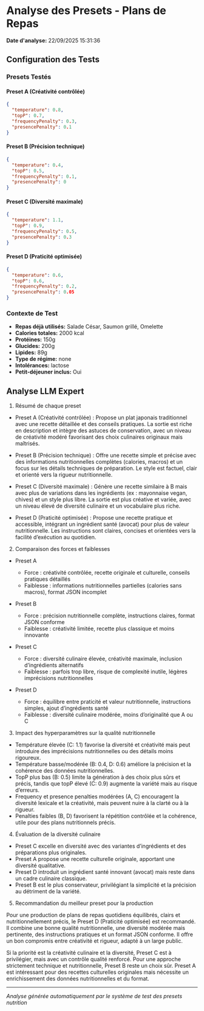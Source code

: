 # Analyse des Presets - Plans de Repas

**Date d'analyse:** 22/09/2025 15:31:36

## Configuration des Tests

### Presets Testés

#### Preset A (Créativité contrôlée)
```json
{
  "temperature": 0.8,
  "topP": 0.7,
  "frequencyPenalty": 0.3,
  "presencePenalty": 0.1
}
```

#### Preset B (Précision technique)
```json
{
  "temperature": 0.4,
  "topP": 0.5,
  "frequencyPenalty": 0.1,
  "presencePenalty": 0
}
```

#### Preset C (Diversité maximale)
```json
{
  "temperature": 1.1,
  "topP": 0.9,
  "frequencyPenalty": 0.5,
  "presencePenalty": 0.3
}
```

#### Preset D (Praticité optimisée)
```json
{
  "temperature": 0.6,
  "topP": 0.6,
  "frequencyPenalty": 0.2,
  "presencePenalty": 0.05
}
```


### Contexte de Test

- **Repas déjà utilisés:** Salade César, Saumon grillé, Omelette
- **Calories totales:** 2000 kcal
- **Protéines:** 150g
- **Glucides:** 200g
- **Lipides:** 89g
- **Type de régime:** none
- **Intolérances:** lactose
- **Petit-déjeuner inclus:** Oui


## Analyse LLM Expert

1) Résumé de chaque preset

- Preset A (Créativité contrôlée) : Propose un plat japonais traditionnel avec une recette détaillée et des conseils pratiques. La sortie est riche en description et intègre des astuces de conservation, avec un niveau de créativité modéré favorisant des choix culinaires originaux mais maîtrisés.

- Preset B (Précision technique) : Offre une recette simple et précise avec des informations nutritionnelles complètes (calories, macros) et un focus sur les détails techniques de préparation. Le style est factuel, clair et orienté vers la rigueur nutritionnelle.

- Preset C (Diversité maximale) : Génère une recette similaire à B mais avec plus de variations dans les ingrédients (ex : mayonnaise vegan, chives) et un style plus libre. La sortie est plus créative et variée, avec un niveau élevé de diversité culinaire et un vocabulaire plus riche.

- Preset D (Praticité optimisée) : Propose une recette pratique et accessible, intégrant un ingrédient santé (avocat) pour plus de valeur nutritionnelle. Les instructions sont claires, concises et orientées vers la facilité d’exécution au quotidien.

2) Comparaison des forces et faiblesses

- Preset A
  + Force : créativité contrôlée, recette originale et culturelle, conseils pratiques détaillés
  + Faiblesse : informations nutritionnelles partielles (calories sans macros), format JSON incomplet

- Preset B
  + Force : précision nutritionnelle complète, instructions claires, format JSON conforme
  + Faiblesse : créativité limitée, recette plus classique et moins innovante

- Preset C
  + Force : diversité culinaire élevée, créativité maximale, inclusion d’ingrédients alternatifs
  + Faiblesse : parfois trop libre, risque de complexité inutile, légères imprécisions nutritionnelles

- Preset D
  + Force : équilibre entre praticité et valeur nutritionnelle, instructions simples, ajout d’ingrédients santé
  + Faiblesse : diversité culinaire modérée, moins d’originalité que A ou C

3) Impact des hyperparamètres sur la qualité nutritionnelle

- Température élevée (C: 1.1) favorise la diversité et créativité mais peut introduire des imprécisions nutritionnelles ou des détails moins rigoureux.
- Température basse/modérée (B: 0.4, D: 0.6) améliore la précision et la cohérence des données nutritionnelles.
- TopP plus bas (B: 0.5) limite la génération à des choix plus sûrs et précis, tandis que topP élevé (C: 0.9) augmente la variété mais au risque d’erreurs.
- Frequency et presence penalties modérées (A, C) encouragent la diversité lexicale et la créativité, mais peuvent nuire à la clarté ou à la rigueur.
- Penalties faibles (B, D) favorisent la répétition contrôlée et la cohérence, utile pour des plans nutritionnels précis.

4) Évaluation de la diversité culinaire

- Preset C excelle en diversité avec des variantes d’ingrédients et des préparations plus originales.
- Preset A propose une recette culturelle originale, apportant une diversité qualitative.
- Preset D introduit un ingrédient santé innovant (avocat) mais reste dans un cadre culinaire classique.
- Preset B est le plus conservateur, privilégiant la simplicité et la précision au détriment de la variété.

5) Recommandation du meilleur preset pour la production

Pour une production de plans de repas quotidiens équilibrés, clairs et nutritionnellement précis, le Preset D (Praticité optimisée) est recommandé. Il combine une bonne qualité nutritionnelle, une diversité modérée mais pertinente, des instructions pratiques et un format JSON conforme. Il offre un bon compromis entre créativité et rigueur, adapté à un large public.

Si la priorité est la créativité culinaire et la diversité, Preset C est à privilégier, mais avec un contrôle qualité renforcé. Pour une approche strictement technique et nutritionnelle, Preset B reste un choix sûr. Preset A est intéressant pour des recettes culturelles originales mais nécessite un enrichissement des données nutritionnelles et du format.

---
*Analyse générée automatiquement par le système de test des presets nutrition*
